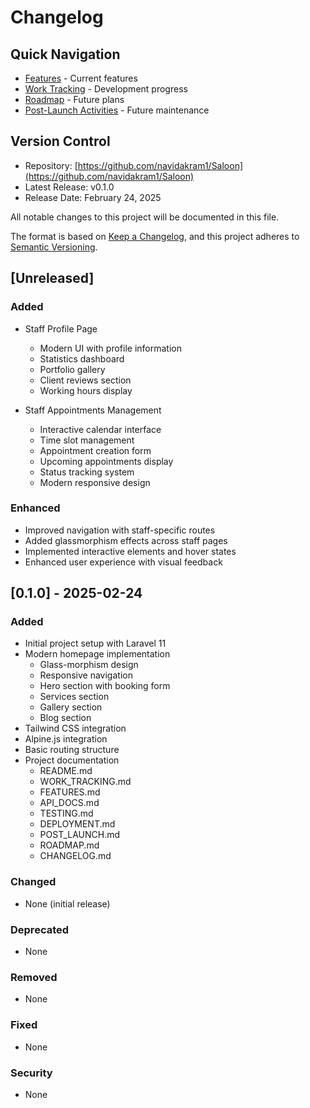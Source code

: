 # Changelog

## Quick Navigation
- [Features](FEATURES.md) - Current features
- [Work Tracking](WORK_TRACKING.md) - Development progress
- [Roadmap](ROADMAP.md) - Future plans
- [Post-Launch Activities](POST_LAUNCH.md) - Future maintenance

## Version Control
- Repository: [https://github.com/navidakram1/Saloon](https://github.com/navidakram1/Saloon)
- Latest Release: v0.1.0
- Release Date: February 24, 2025

All notable changes to this project will be documented in this file.

The format is based on [Keep a Changelog](https://keepachangelog.com/en/1.0.0/),
and this project adheres to [Semantic Versioning](https://semver.org/spec/v2.0.0.html).

## [Unreleased]

### Added
- Staff Profile Page
  - Modern UI with profile information
  - Statistics dashboard
  - Portfolio gallery
  - Client reviews section
  - Working hours display

- Staff Appointments Management
  - Interactive calendar interface
  - Time slot management
  - Appointment creation form
  - Upcoming appointments display
  - Status tracking system
  - Modern responsive design

### Enhanced
- Improved navigation with staff-specific routes
- Added glassmorphism effects across staff pages
- Implemented interactive elements and hover states
- Enhanced user experience with visual feedback

## [0.1.0] - 2025-02-24

### Added
- Initial project setup with Laravel 11
- Modern homepage implementation
  - Glass-morphism design
  - Responsive navigation
  - Hero section with booking form
  - Services section
  - Gallery section
  - Blog section
- Tailwind CSS integration
- Alpine.js integration
- Basic routing structure
- Project documentation
  - README.md
  - WORK_TRACKING.md
  - FEATURES.md
  - API_DOCS.md
  - TESTING.md
  - DEPLOYMENT.md
  - POST_LAUNCH.md
  - ROADMAP.md
  - CHANGELOG.md

### Changed
- None (initial release)

### Deprecated
- None

### Removed
- None

### Fixed
- None

### Security
- None

